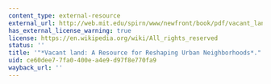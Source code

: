 ```yaml
---
content_type: external-resource
external_url: http://web.mit.edu/spirn/www/newfront/book/pdf/vacant_land.pdf
has_external_license_warning: true
license: https://en.wikipedia.org/wiki/All_rights_reserved
status: ''
title: '"*Vacant land: A Resource for Reshaping Urban Neighborhoods*." (PDF)'
uid: ce60dee7-7fa0-400e-a4e9-d97f8e770fa9
wayback_url: ''
---
```

